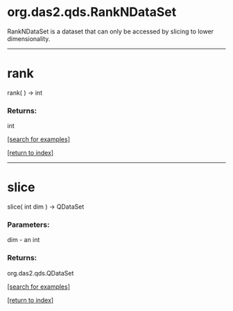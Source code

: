 # org.das2.qds.RankNDataSet

RankNDataSet is a dataset that can only be accessed by slicing to
 lower dimensionality.

***
<a name="rank"></a>
# rank
rank(  ) &rarr; int



### Returns:
int


<a href="https://github.com/autoplot/dev/search?q=rank&unscoped_q=rank">[search for examples]</a>

<a href="https://github.com/autoplot/documentation/blob/master/javadoc/index-all.md">[return to index]</a>

***
<a name="slice"></a>
# slice
slice( int dim ) &rarr; QDataSet



### Parameters:
dim - an int

### Returns:
org.das2.qds.QDataSet


<a href="https://github.com/autoplot/dev/search?q=slice&unscoped_q=slice">[search for examples]</a>

<a href="https://github.com/autoplot/documentation/blob/master/javadoc/index-all.md">[return to index]</a>

